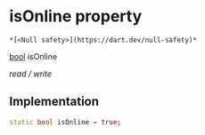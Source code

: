 


# isOnline property




    *[<Null safety>](https://dart.dev/null-safety)*


[bool](https://api.flutter.dev/flutter/dart-core/bool-class.html) isOnline
  
_read / write_






## Implementation

```dart
static bool isOnline = true;


```







